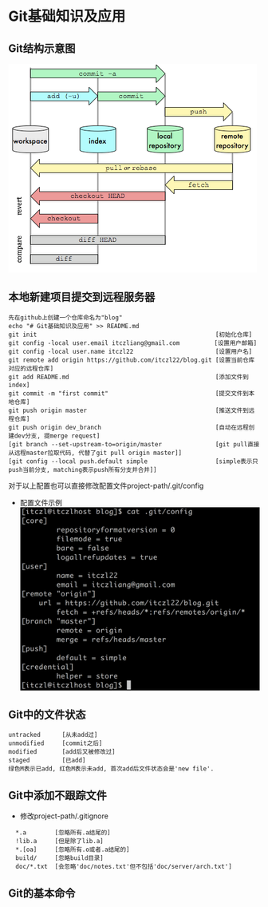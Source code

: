 # Git基础知识及应用
## Git结构示意图
 ![Git结构示意图](/git/git.png "Git结构示意图")

## 本地新建项目提交到远程服务器
```
先在github上创建一个仓库命名为"blog"
echo "# Git基础知识及应用" >> README.md
git init                                                  [初始化仓库]
git config -local user.email itczliang@gmail.com　        [设置用户邮箱]
git config -local user.name itczl22                       [设置用户名]
git remote add origin https://github.com/itczl22/blog.git [设置当前仓库对应的远程仓库]
git add README.md                                         [添加文件到index]
git commit -m "first commit"                              [提交文件到本地仓库]
git push origin master                                    [推送文件到远程仓库]
git push origin dev_branch                                [自动在远程创建dev分支, 提merge request]
[git branch --set-upstream-to=origin/master               [git pull直接从远程master拉取代码, 代替了git pull origin master]]
[git config --local push.default simple                   [simple表示只push当前分支, matching表示push所有分支并合并]]
```
对于以上配置也可以直接修改配置文件project-path/.git/config
- 配置文件示例  
![Git配置文件示例](/git/config.png "Git配置文件示例")

## Git中的文件状态
```
untracked      [从未add过]
unmodified     [commit之后]
modified       [add后又被修改过]
staged         [已add]
绿色M表示已add, 红色M表示未add, 首次add后文件状态会是'new file'.
```

## Git中添加不跟踪文件
- 修改project-path/.gitignore
```
  *.a        [忽略所有.a结尾的]
  !lib.a     [但是除了lib.a]
  *.[oa]     [忽略所有.o或者.a结尾的]
  build/     [忽略build目录]
  doc/*.txt  [会忽略'doc/notes.txt'但不包括'doc/server/arch.txt']
```

## Git的基本命令
